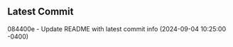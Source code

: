 
## Latest Commit
084400e - Update README with latest commit info (2024-09-04 10:25:00 -0400) <Yunxi-Zhou>
